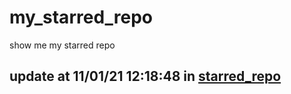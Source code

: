 # my_starred_repo
show me my starred repo

update at 11/01/21 12:18:48 in [starred_repo](./index.html)
---

